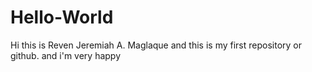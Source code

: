# Hello-World


Hi this is Reven Jeremiah A. Maglaque and this is my first repository or github. and i'm very happy
